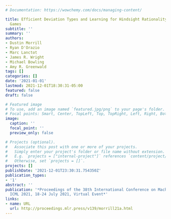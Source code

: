```yaml
---
# Documentation: https://wowchemy.com/docs/managing-content/

title: Efficient Deviation Types and Learning for Hindsight Rationality in Extensive-Form
  Games
subtitle: ''
summary: ''
authors:
- Dustin Morrill
- Ryan D'Orazio
- Marc Lanctot
- James R. Wright
- Michael Bowling
- Amy R. Greenwald
tags: []
categories: []
date: '2021-01-01'
lastmod: 2021-12-01T18:30:31-05:00
featured: false
draft: false

# Featured image
# To use, add an image named `featured.jpg/png` to your page's folder.
# Focal points: Smart, Center, TopLeft, Top, TopRight, Left, Right, BottomLeft, Bottom, BottomRight.
image:
  caption: ''
  focal_point: ''
  preview_only: false

# Projects (optional).
#   Associate this post with one or more of your projects.
#   Simply enter your project's folder or file name without extension.
#   E.g. `projects = ["internal-project"]` references `content/project/deep-learning/index.md`.
#   Otherwise, set `projects = []`.
projects: []
publishDate: '2021-12-01T23:30:31.754350Z'
publication_types:
- '1'
abstract: ''
publication: '*Proceedings of the 38th International Conference on Machine Learning,
  ICML 2021, 18-24 July 2021, Virtual Event*'
links:
- name: URL
  url: http://proceedings.mlr.press/v139/morrill21a.html
---
```

